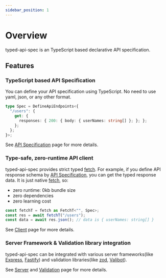 ```yaml
---
sidebar_position: 1
---
```


# Overview

typed-api-spec is an TypeScript based declarative API specification.

## Features

### TypeScript based API Specification
You can define your API specification using TypeScript.
No need to use yaml, json, or any other format.

```typescript
type Spec = DefineApiEndpoints<{
  "/users": {
    get: {
      responses: { 200: { body: { userNames: string[] }; }; };
    };
  };
}>;
```

See [API Specification](/docs/api-specification) page for more details.

### Type-safe, zero-runtime API client
typed-api-spec provides strict typed [fetch](https://developer.mozilla.org/en-US/docs/Web/API/Window/fetch).
For example, if you define API response schema by [API Specification](/docs/api-specification), you can get the typed response data.
It is just native [fetch](https://developer.mozilla.org/en-US/docs/Web/API/Window/fetch), so:
- zero runtime: 0kb bundle size
- zero dependencies
- zero learning cost

```typescript
const fetchT = fetch as FetchT<"", Spec>;
const res = await fetchT("/users");
const data = await res.json(); // data is { userNames: string[] }
```
 
See [Client](/docs/client) page for more details.

### Server Framework & Validation library integration
typed-api-spec can be integrated with various server frameworks(like [Express](https://expressjs.com/), [Fastify](https://fastify.dev/)) and validation libraries(like [zod](https://zod.dev/), [Valibot](https://valibot.dev/)).

See [Server](/docs/category/server) and [Validation](/docs/category/validation) page for more details.